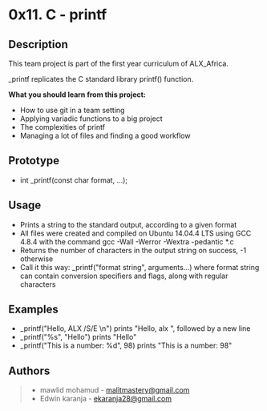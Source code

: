 # 0x11. C - printf
## Description

This team project is part of the first year curriculum of ALX_Africa.

_printf replicates the C standard library printf() function.


**What you should learn from this project:**

- How to use git in a team setting
- Applying variadic functions to a big project
- The complexities of printf
- Managing a lot of files and finding a good workflow

## Prototype
* int _printf(const char format, ...);

## Usage
- Prints a string to the standard output, according to a given format
- All files were created and compiled on Ubuntu 14.04.4 LTS using GCC 4.8.4 with the command gcc -Wall -Werror -Wextra -pedantic *.c
- Returns the number of characters in the output string on success, -1 otherwise
- Call it this way: _printf("format string", arguments...) where format string can contain conversion specifiers and flags, along with regular characters
## Examples
- _printf("Hello, ALX /S/E \n") prints "Hello, alx ", followed by a new line
- _printf("%s", "Hello") prints "Hello"
- _printf("This is a number: %d", 98) prints "This is a number: 98"

## Authors
> - mawlid mohamud - malitmastery@gmail.com
> - Edwin karanja - ekaranja28@gmail.com